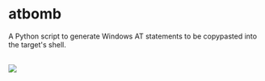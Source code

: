 # atbomb
A Python script to generate Windows AT statements to be copypasted into the target's shell.

<br/><img src="https://i.imgur.com/lU5WdWK.jpg"/>
